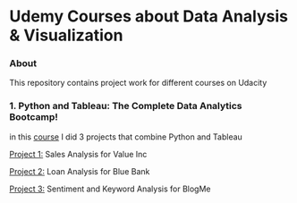 # Udemy Courses about Data Analysis & Visualization
### About
This repository contains project work for different courses on Udacity
### 1. Python and Tableau: The Complete Data Analytics Bootcamp!
in this [course](https://www.udemy.com/course/python-and-tableau-the-complete-data-analytics-bootcamp/) I did 3 projects that combine Python and Tableau 

[Project 1:](https://github.com/David8523/Udemy_projects/blob/main/Sales_Analysis_for_Value_Inc.ipynb) Sales Analysis for Value Inc

[Project 2:](https://github.com/David8523/Udemy_projects/blob/main/Blue_Bank_Loan_Info.ipynb) Loan Analysis for Blue Bank

[Project 3:](https://github.com/David8523/Udemy_projects/blob/main/BlogMe_Sentiment_and_Keyword_Analysis.ipynb) Sentiment and Keyword Analysis for BlogMe
